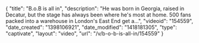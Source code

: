 {
    "title": "B.o.B is all in",
    "description": "He was born in Georgia, raised in Decatur, but the stage has always been where he's most at home. 500 fans packed into a warehouse in London's East End get a...",
    "videoid": "154559",
    "date_created": "1398106921",
    "date_modified": "1418181305",
    "type": "captivate",
    "layout": "video",
    "url": "\/v\/b-o-b-is-all-in\/154559"
}